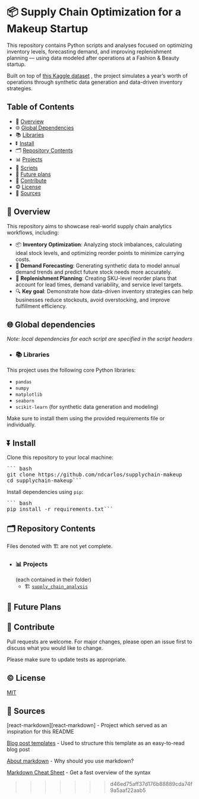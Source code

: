 
# 📦 Supply Chain Optimization for a Makeup Startup

This repository contains Python scripts and analyses focused on optimizing inventory levels, forecasting demand, and improving replenishment planning — using data modeled after operations at a Fashion & Beauty startup.

Built on top of [this Kaggle dataset](https://www.kaggle.com/datasets/harshsingh2209/supply-chain-analysis) , the project simulates a year’s worth of operations through synthetic data generation and data-driven inventory strategies.
## Table of Contents

*   🙋 [Overview](#overview)
*   🌐 [Global Dependencies](#global-dependencies)
   *   📚 [Libraries](#libraries)
*   ⏬ [Install](#install)
*   🗂️ [Repository Contents](#repository-contents)
   *   📊 [Projects](#projects)
   *   📝 [Scripts](#scripts)
*   🔮 [Future plans](#future-plans)
*   🤝 [Contribute](#contribute)
*   ©️ [License](#license)
*   🔌 [Sources](#sources)

## 🙋 Overview
This repository aims to showcase real-world supply chain analytics workflows, including:

* 📦 **Inventory Optimization**: Analyzing stock imbalances, calculating ideal stock levels, and optimizing reorder points to minimize carrying costs.
* 🔮 **Demand Forecasting**: Generating synthetic data to model annual demand trends and predict future stock needs more accurately.
* 🔁 **Replenishment Planning**: Creating SKU-level reorder plans that account for lead times, demand variability, and service level targets.
* 🔍 **Key goal**: Demonstrate how data-driven inventory strategies can help businesses reduce stockouts, avoid overstocking, and improve fulfillment efficiency.

## 🌐 Global dependencies
_Note: local dependencies for each script are specified in the script headers_
   * ### 📚 Libraries
This project uses the following core Python libraries:
* ```pandas```
* ```numpy```
* ```matplotlib```
* ```seaborn```
* ```scikit-learn``` (for synthetic data generation and modeling)

Make sure to install them using the provided requirements file or individually.

## ⏬ Install
Clone this repository to your local machine:

<pre>``` bash
git clone https://github.com/ndcarlos/supplychain-makeup
cd supplychain-makeup```
</pre>

Install dependencies using ```pip```:

<pre>``` bash
pip install -r requirements.txt```
</pre>

## 🗂️ Repository Contents
Files denoted with 🏗️ are not yet complete.

   * ### 📊 Projects
     (each contained in their folder)
      * 🏗️ [`supply_chain_analysis`](https://github.com/ndcarlos/supplychain-makeup/tree/main/supply_chain_analysis)

## 🔮 Future Plans

## 🤝 Contribute
Pull requests are welcome. For major changes, please open an issue first to discuss what you would like to change.

Please make sure to update tests as appropriate.

## ©️ License
[MIT](https://choosealicense.com/licenses/mit/)

## 🔌 Sources

[react-markdown][react-markdown] - Project which served as an inspiration for this README

[Blog post templates][blog-post-templates] - Used to structure this template as an easy-to-read blog post

[About markdown][about-markdown] - Why should you use markdown?

[Markdown Cheat Sheet][markdown-cheatsheet] - Get a fast overview of the syntax

[//]: # "Source definitions"
[blog-post-templates]: https://backlinko.com/hub/content/blog-post-templates "Backlinko blog post templates"
[about-markdown]: https://www.markdownguide.org/getting-started/ "Introduction to markdown"
[markdown-cheatsheet]: https://www.markdownguide.org/cheat-sheet/ "Markdown Cheat Sheet"

>>>>>>> d46ed75aff37d176b88889cda74f9a5aaf22aab5
